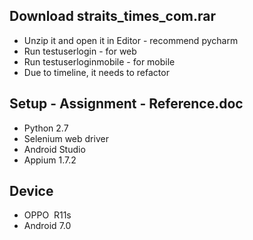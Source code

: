 ## Download straits_times_com.rar
- Unzip it and open it in Editor - recommend pycharm
- Run testuserlogin - for web
- Run testuserloginmobile - for mobile
- Due to timeline, it needs to refactor

## Setup - Assignment - Reference.doc
- Python 2.7
- Selenium web driver
- Android Studio
- Appium 1.7.2
## Device
- OPPO  R11s 
- Android 7.0


